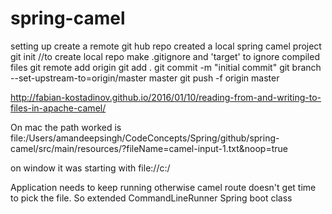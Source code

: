 # spring-camel
setting up
create a remote git hub repo
created a local spring camel project
git init //to create local repo
make .gitignore and 'target' to ignore compiled files
git remote add origin <git repo url>
git add .
git commit -m "initial commit"
git branch --set-upstream-to=origin/master master
git push -f origin master


http://fabian-kostadinov.github.io/2016/01/10/reading-from-and-writing-to-files-in-apache-camel/

On mac the path worked is
file:/Users/amandeepsingh/CodeConcepts/Spring/github/spring-camel/src/main/resources/?fileName=camel-input-1.txt&noop=true

on window it was starting with
file://c:/<rest of the path>

Application needs to keep running otherwise camel route doesn't get time to pick the file. 
So extended CommandLineRunner Spring boot class